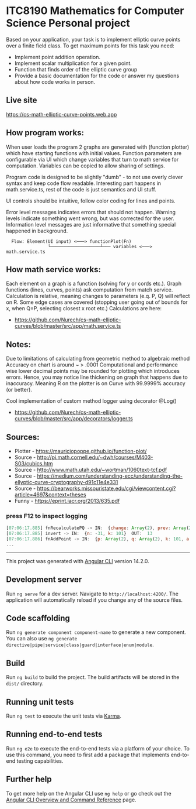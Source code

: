 # ITC8190 Mathematics for Computer Science Personal project

Based on your application, your task is to implement elliptic curve points over a finite field class. To get maximum points for this task you need:

* Implement point addition operation.
* Implement scalar multiplication for a given point.
* Function that finds order of the elliptic curve group
* Provide a basic documentation for the code or answer my questions about how code works in person.

## Live site

https://cs-math-elliptic-curve-points.web.app

## How program works:

When user loads the program 2 graphs are generated with (function plotter) which
have starting functions with initial values. Function parameters are configurable
via UI which change variables that turn to math service for computation. Variables can be copied to allow sharing of settings.

Program code is designed to be slightly "dumb" - to not use overly clever
syntax and keep code flow readable. Interesting part happens in math.service.ts,
rest of the code is just semantics and UI stuff.

UI controls should be intuitive, follow color coding for lines and points.

Error level messages indicates errors that should not happen.
Warning levels indicate something went wrong, but was corrected for the user.
Information level messages are just informative that something special happened in background.
```
  Flow: Element(UI input) <───> functionPlot(Fn)
                └───────────────────┴─── variables <───> math.service.ts
```
## How math service works:

Each element on a graph is a function (solving for y or cords etc.).
Graph functions (lines, curves, points) ask computation from match service.
Calculation is relative, meaning changes to parameters (e.q. P, Q) will reflect on R.
Some edge cases are covered (stopping user going out of bounds for x, when Q=P, selecting closest x root etc.)
Calculations are here: 

* https://github.com/Nurech/cs-math-elliptic-curves/blob/master/src/app/math.service.ts

## Notes:

Due to limitations of calculating from geometric method to algebraic method
Accuracy on chart is around ~ > .0001
Computational and performance wise lower decimal points may be rounded for plotting which introduces errors.
Hence, you may notice line thickening on graph that happens due to inaccuracy.
Meaning R on the plotter is on Curve with 99.9999% accuracy (or better).


Cool implementation of custom method logger using decorator @Log()
* https://github.com/Nurech/cs-math-elliptic-curves/blob/master/src/app/decorators/logger.ts

## Sources:

* Plotter - https://mauriciopoppe.github.io/function-plot/
* Source - http://pi.math.cornell.edu/~dwh/courses/M403-S03/cubics.htm
* Source - http://www.math.utah.edu/~wortman/1060text-tcf.pdf
* Source - https://medium.com/understanding-ecc/understanding-the-ellyptic-curve-cryptography-d91c11e4e331
* Source - https://bearworks.missouristate.edu/cgi/viewcontent.cgi?article=4697&context=theses
* Funny - https://eprint.iacr.org/2013/635.pdf


### press F12 to inspect logging
```javascript
[07:06:17.885] fnRecalculatePQ -> IN:  {change: Array(2), prev: Array(2), curvePoints: Array(103)}  OUT:  (2) [31, 35]
[07:06:17.885] invert -> IN:  {n: -31, k: 101}  OUT:  13
[07:06:17.886] fnAddPoint -> IN:  {p: Array(2), q: Array(2), k: 101, a: 10}  OUT:  (2) [45, 73]
...
```

_________________

This project was generated with [Angular CLI](https://github.com/angular/angular-cli) version 14.2.0.

## Development server

Run `ng serve` for a dev server. Navigate to `http://localhost:4200/`. The application will automatically reload if you change any of the source files.

## Code scaffolding

Run `ng generate component component-name` to generate a new component. You can also use `ng generate directive|pipe|service|class|guard|interface|enum|module`.

## Build

Run `ng build` to build the project. The build artifacts will be stored in the `dist/` directory.

## Running unit tests

Run `ng test` to execute the unit tests via [Karma](https://karma-runner.github.io).

## Running end-to-end tests

Run `ng e2e` to execute the end-to-end tests via a platform of your choice. To use this command, you need to first add a package that implements end-to-end testing capabilities.

## Further help

To get more help on the Angular CLI use `ng help` or go check out the [Angular CLI Overview and Command Reference](https://angular.io/cli) page.

